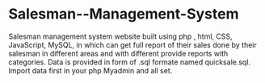# Salesman--Management-System
Salesman management system website built using php , html, CSS, JavaScript, MySQL, in which can get full report of their sales done by their salesman in different areas and with different provide reports with  categories.
Data is provided in form of .sql formate named quicksale.sql. Import data first in your php Myadmin and all set.
